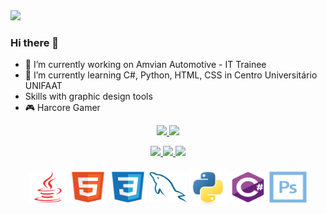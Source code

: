 <image src="https://github.com/renanmlima/renanmlima/blob/main/Welcome_renanmlima.png">

### Hi there 👋

- 🔭 I’m currently working on Amvian Automotive - IT Trainee
- 🌱 I’m currently learning C#, Python, HTML, CSS in Centro Universitário UNIFAAT
-    Skills with graphic design tools 
- 🎮 Harcore Gamer

 
<div style="display: incline_block" align="center">
  <a href="https://github.com/renanmlima">
  <img height="140em" src="https://github-readme-stats.vercel.app/api?username=renanmlima&show_icons=true&theme=yeblu&include_all_commits=true&count_private=true"/>
  <img height="140em" src="https://github-readme-stats.vercel.app/api/top-langs/?username=renanmlima&layout=compact&langs_count=7&theme=yeblu"/>
</div> 
  
 </p> 
 
<div style="display: inline_block" align="center">
<a href="https://www.linkedin.com/in/renan-lima-3287b317b/" target="_blank"><img src="https://img.shields.io/badge/linkedin-%230077B5.svg?&style=for-the-badge&logo=linkedin&logoColor=white" target="_blank"> </a>
<a href="https://www.instagram.com/renan_mmlima/" target="_blank"><img src="https://img.shields.io/badge/instagram-%23E4405F.svg?&style=for-the-badge&logo=instagram&logoColor=white" target="_blank"> </a>
<a href="https://renanmslimabrasil@hotmail.com" target="_blank"><img src="https://img.shields.io/badge/Microsoft_Outlook-0078D4?style=for-the-badge&logo=microsoft-outlook&logoColor=white" target="_blank"> </a>          
</div>
 

  <div style="display: inline_block" align = "center"><br>
  <img align="center" alt="Renan-Java" height="50" width="60" src="https://raw.githubusercontent.com/devicons/devicon/master/icons/java/java-plain.svg">
  <img align="center" alt="Renan-HTML" height="50" width="60" src="https://raw.githubusercontent.com/devicons/devicon/master/icons/html5/html5-original.svg">
  <img align="center" alt="Renan-CSS" height="50" width="60" src="https://raw.githubusercontent.com/devicons/devicon/master/icons/css3/css3-original.svg">
  <img align="center" alt="Renan-SQL" height="50" width="60" src="https://raw.githubusercontent.com/devicons/devicon/master/icons/mysql/mysql-original.svg">
  <img align="center" alt="Renan-Python" height="60" width="60" src="https://raw.githubusercontent.com/devicons/devicon/master/icons/python/python-original.svg">
  <img align="center" alt="Renan-Csharp" height="50" width="60" src="https://raw.githubusercontent.com/devicons/devicon/master/icons/csharp/csharp-original.svg"> 
 <img align="center" alt="Renan_PS" height="50" width="60" src="https://raw.githubusercontent.com/devicons/devicon/master/icons/photoshop/photoshop-line.svg" alt="photoshop" width="40" height="40"/> </a> 
 </div>
 

